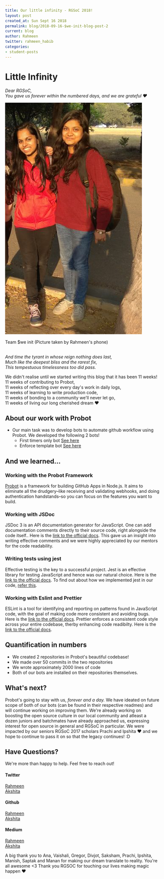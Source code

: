 ```yaml
---
title: Our little infinity - RGSoC 2018!
layout: post
created_at: Sun Sept 16 2018
permalink: blog/2018-09-16-$we-init-blog-post-2
current: blog
author: Rahmeen
twitter: rahmeen_habib
categories:
- student-posts
---
```


# Little Infinity

_Dear RGSoC,_<br />
_You gave us forever within the numbered days, and we are grateful ❤️_<br />

![The two of us :D](/img/blog/2018/2018-09-16-we-int-blog2.png)
<div class="image-credits"> Team $we init (Picture taken by Rahmeen's phone)</div><br />

_And time the tyrant in whose reign nothing does last,_<br />
_Much like the deepest bliss and the rarest fix,_<br />
_This tempestuous timelessness too did pass._<br />

We didn't realise until we started writing this blog that it has been 11 weeks! <br />
11 weeks of contributing to Probot, <br />
11 weeks of reflecting over every day's work in daily logs, <br />
11 weeks of learning to write production code, <br />
11 weeks of bonding to a community we'll never let go,<br />
11 weeks of living our long cherished dream ❤️<br />

## About our work with Probot 

- Our main task was to develop bots to automate github workflow using Probot. We developed the following 2 bots!
	- First timers only bot [See here](https://github.com/probot/first-timers-only-app)
	- Enforce template bot [See here](https://github.com/probot/enforce-template-app)

## And we learned...

### Working with the Probot Framework
[Probot](https://probot.github.io/docs/) is a framework for building GitHub Apps in Node.js. It aims to eliminate all the drudgery–like receiving and validating webhooks, and doing authentication handstands–so you can focus on the features you want to build.

### Working with JSDoc
JSDoc 3 is an API documentation generator for JavaScript. One can add documentation comments directly to their source code, right alongside the code itself.. Here is the [link to the official docs](http://usejsdoc.org/). This gave us an insight into writing effective comments and we were highly appreciated by our mentors for the code readability.

### Writing tests using jest
Effective testing is the key to a successful project. Jest is an effective library for testing JavaScript and hence was our natural choice. Here is the [link to the official docs](https://jestjs.io/).  To find out about how we implemented jest in our code, [refer this](https://github.com/probot/first-timers-only-app/blob/master/test/util.test.js).

### Working with Eslint and Prettier
ESLint is a tool for identifying and reporting on patterns found in JavaScript code, with the goal of making code more consistent and avoiding bugs. Here is the [link to the official docs](https://eslint.org/).
Prettier enforces a consistent code style across your entire codebase, therby enhancing code readibilty. Here is the [link to the official docs](https://prettier.io/).


## Quantification in numbers

- We created 2 repositories in Probot's beautiful codebase!
- We made over 50 commits in the two repositories
- We wrote approximately 2000 lines of code
- Both of our bots are installed on their repositories themselves.


## What's next?

Probot's going to stay with us, _forever and a day._ We have ideated on future scope of both of our bots (can be found in their respective readmes) and will continue working on improving them. 
We're already working on boosting the open source culture in our local community and atleast a dozen juniors and batchmates have already approached us, expressing interest for open source in general and RGSoC in particular. We were impacted by our seniors RGSoC 2017 scholars Prachi and Ipshita ❤️ and we hope to continue to pass it on so that the legacy continues! :D

## Have Questions? 
We're more than happy to help. Feel free to reach out!

#### Twitter
[Rahmeen](https://twitter.com/rahmeen_habib) <br />
[Akshita](https://twitter.com/AkshitaAggarw18) <br />
#### Github
[Rahmeen](https://github.com/Rahmeen14) <br />
[Akshita](https://github.com/Akshitaag) <br />
#### Medium
[Rahmeen](https://medium.com/@rahmeenhabib) <br />
[Akshita](https://medium.com/@aggarwalakshita1)<br />

A big thank you to Ana, Vaishali, Gregor, Divjot, Saksham, Prachi, Ipshita, Manish, Saptak and Manan for making our dream translate to reality. You're all awesome <3 
Thank you RGSOC for touching our lives making magic happen ❤️
